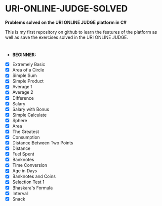 # URI-ONLINE-JUDGE-SOLVED

**Problems solved on the URI ONLINE JUDGE platform in C#**

This is my first repository on github to learn the features of the platform as well as save the exercises solved in the URI ONLINE JUDGE.
#

- **BEGINNER:**

- [x] Extremely Basic
- [x] Area of a Circle
- [x] Simple Sum
- [x] Simple Product
- [x] Average 1
- [x] Average 2
- [x] Difference
- [x] Salary
- [x] Salary with Bonus
- [x] Simple Calculate
- [x] Sphere
- [x] Area
- [x] The Greatest
- [x] Consumption
- [x] Distance Between Two Points
- [x] Distance
- [x] Fuel Spent
- [x] Banknotes
- [x] Time Conversion
- [x] Age in Days
- [x] Banknotes and Coins
- [x] Selection Test 1
- [x] Bhaskara's Formula
- [x] Interval
- [x] Snack